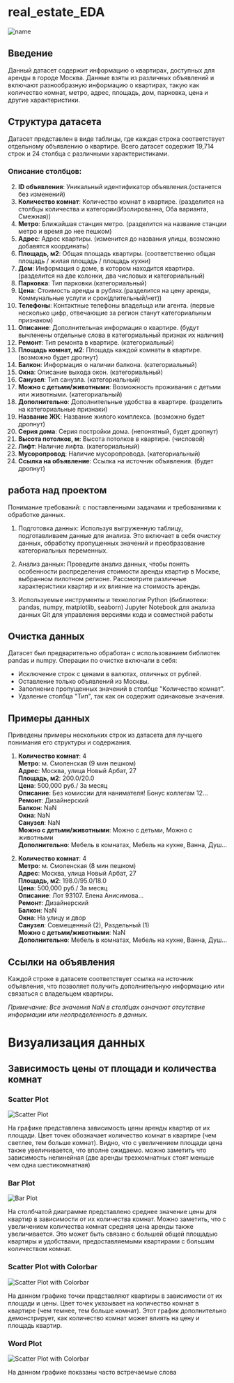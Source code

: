 # real_estate_EDA
![name](png/5.png)
## Введение
Данный датасет содержит информацию о квартирах, доступных для аренды в городе Москва. Данные взяты из различных объявлений и включают разнообразную информацию о квартирах, такую как количество комнат, метро, адрес, площадь, дом, парковка, цена и другие характеристики.

## Структура датасета
Датасет представлен в виде таблицы, где каждая строка соответствует отдельному объявлению о квартире. Всего датасет содержит 19,714 строк и 24 столбца с различными характеристиками.

### Описание столбцов:


2. **ID объявления**: Уникальный идентификатор объявления.(останется без изменений)
3. **Количество комнат**: Количество комнат в квартире. (разделится на столбцы количества и категории(Изолированна, Оба варианта, Смежная))
4. **Метро**: Ближайшая станция метро. (разделится на название станции метро и время до нее пешком)
5. **Адрес**: Адрес квартиры. (изменится до названия улицы, возможно добавятся координаты)
6. **Площадь, м2**: Общая площадь квартиры. (соответственно общая площадь / жилая площадь / площадь кухни)
7. **Дом**: Информация о доме, в котором находится квартира.  (разделится на две колонки, два числовых и категориальный)
8. **Парковка**: Тип парковки.(категориальный)
9. **Цена**: Стоимость аренды в рублях.(разделится на цену аренды, Коммунальные услуги и срок(длительный/нет))
10. **Телефоны**: Контактные телефоны владельца или агента. (первые несколько цифр, отвечающие за регион станут категориальным признаком)
11. **Описание**: Дополнительная информация о квартире. (будут вычленены отдельные слова в категориальный признак их наличия)
12. **Ремонт**: Тип ремонта в квартире.  (категориальный)
13. **Площадь комнат, м2**: Площадь каждой комнаты в квартире. (возможно будет дропнут)
14. **Балкон**: Информация о наличии балкона. (категориальный)
15. **Окна**: Описание выхода окон. (категориальный)
16. **Санузел**: Тип санузла. (категориальный)
17. **Можно с детьми/животными**: Возможность проживания с детьми или животными. (категориальный)
18. **Дополнительно**: Дополнительные удобства в квартире. (разделить на категориальные признаки)
19. **Название ЖК**: Название жилого комплекса. (возможно будет дропнут)
20. **Серия дома**: Серия постройки дома. (непонятный, будет дропнут)
21. **Высота потолков, м**: Высота потолков в квартире. (числовой)
22. **Лифт**: Наличие лифта. (категориальный)
23. **Мусоропровод**: Наличие мусоропровода. (категориальный)
24. **Ссылка на объявление**: Ссылка на источник объявления. (будет дропнут)

## работа над проектом
Понимание требований:  с поставленными задачами и требованиями к обработке данных.

1. Подготовка данных: Используя выгруженную таблицу, подготавливаем данные для анализа. Это включает в себя очистку данных, обработку пропущенных значений и преобразование категориальных переменных.

2. Анализ данных: Проведите анализ данных, чтобы понять особенности распределения стоимости аренды квартир в Москве, выбранном пилотном регионе. Рассмотрите различные характеристики квартир и их влияние на стоимость аренды.

3. Используемые инструменты и технологии
Python (библиотеки: pandas, numpy, matplotlib, seaborn)
Jupyter Notebook для анализа данных
Git для управления версиями кода и совместной работы

## Очистка данных
Датасет был предварительно обработан с использованием библиотек pandas и numpy. Операции по очистке включали в себя:

- Исключение строк с ценами в валютах, отличных от рублей.
- Оставление только объявлений из Москвы.
- Заполнение пропущенных значений в столбце "Количество комнат".
- Удаление столбца "Тип", так как он содержит одинаковые значения.

## Примеры данных
Приведены примеры нескольких строк из датасета для лучшего понимания его структуры и содержания.

1. **Количество комнат**: 4  
   **Метро**: м. Смоленская (9 мин пешком)  
   **Адрес**: Москва, улица Новый Арбат, 27  
   **Площадь, м2**: 200.0/20.0  
   **Цена**: 500,000 руб./ За месяц  
   **Описание**: Без комиссии для нанимателя! Бонус коллегам 12...  
   **Ремонт**: Дизайнерский  
   **Балкон**: NaN  
   **Окна**: NaN  
   **Санузел**: NaN  
   **Можно с детьми/животными**: Можно с детьми, Можно с животными  
   **Дополнительно**: Мебель в комнатах, Мебель на кухне, Ванна, Душ...

2. **Количество комнат**: 4  
   **Метро**: м. Смоленская (8 мин пешком)  
   **Адрес**: Москва, улица Новый Арбат, 27  
   **Площадь, м2**: 198.0/95.0/18.0  
   **Цена**: 500,000 руб./ За месяц  
   **Описание**: Лот 93107. Елена Анисимова...  
   **Ремонт**: Дизайнерский  
   **Балкон**: NaN  
   **Окна**: На улицу и двор  
   **Санузел**: Совмещенный (2), Раздельный (1)  
   **Можно с детьми/животными**: NaN  
   **Дополнительно**: Мебель в комнатах, Мебель на кухне, Ванна, Душ...

## Ссылки на объявления
Каждой строке в датасете соответствует ссылка на источник объявления, что позволяет получить дополнительную информацию или связаться с владельцем квартиры.

*Примечание: Все значения NaN в столбцах
 означают отсутствие информации или неопределенность в данных.*


# Визуализация данных

## Зависимость цены от площади и количества комнат

### Scatter Plot
![Scatter Plot](png/3.png)

На графике представлена зависимость цены аренды квартир от их площади. Цвет точек обозначает количество комнат в квартире (чем светлее, тем больше комнат). Видно, что с увеличением площади цена также увеличивается, что вполне ожидаемо. можно заметить что зависимость нелинейная (две аренды трехкомнатных стоят меньше чем одна шестикомнатная)

### Bar Plot
![Bar Plot](png/1.png)

На столбчатой диаграмме представлено среднее значение цены для квартир в зависимости от их количества комнат. Можно заметить, что с увеличением количества комнат средняя цена аренды также увеличивается. Это может быть связано с большей общей площадью квартиры и удобствами, предоставляемыми квартирами с большим количеством комнат.

### Scatter Plot with Colorbar
![Scatter Plot with Colorbar](png/2.png)

На данном графике точки представляют квартиры в зависимости от их площади и цены. Цвет точек указывает на количество комнат в квартире (чем темнее, тем больше комнат). Этот график дополнительно демонстрирует, как количество комнат может влиять на цену и площадь квартир.

### Word Plot
![Scatter Plot with Colorbar](png/4.png)

На данном графике показаны часто встречаемые слова
